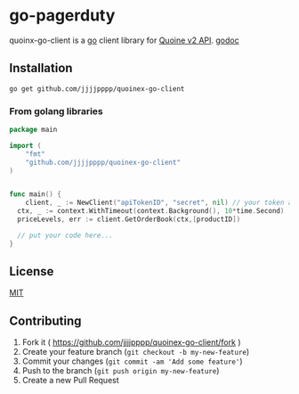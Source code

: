 # go-pagerduty

quoinx-go-client is a [go](https://golang.org/) client library for [Quoine v2 API](https://developers.quoine.com/).
[godoc]()

## Installation

```
go get github.com/jjjjpppp/quoinex-go-client
```

### From golang libraries

```go
package main

import (
	"fmt"
	"github.com/jjjjpppp/quoinex-go-client"
)


func main() {
	client, _ := NewClient("apiTokenID", "secret", nil) // your token and secret setup here
  ctx, _ := context.WithTimeout(context.Background(), 10*time.Second)
  priceLevels, err := client.GetOrderBook(ctx,[productID])

  // put your code here...
}
```

## License
[MIT](https://opensource.org/licenses/mit-license.php)

## Contributing

1. Fork it ( https://github.com/jjjjpppp/quoinex-go-client/fork )
2. Create your feature branch (`git checkout -b my-new-feature`)
3. Commit your changes (`git commit -am 'Add some feature'`)
4. Push to the branch (`git push origin my-new-feature`)
5. Create a new Pull Request
